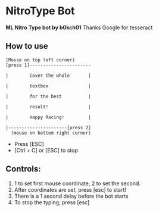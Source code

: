 # NitroType Bot

**ML Nitro Type bot by b0kch01**
Thanks Google for tesseract


## How to use

```
(Mouse on top left corner)
[press 1]-----------------------

|	     Cover the whole	   |

|	     textbox 			   |

|	     for the best 		   |

|	     result!		       |

|	     Happy Racing!	       |

|----------------------[press 2]
  (mouse on bottom right corner)
```

- Press [ESC]
- [Ctrl + C] or [ESC] to stop


## Controls: 
1. 1 to set first mouse coordinate, 2 to set the second.
2. After coordinates are set, press [esc] to start! 			
3. There is a 1 second delay before the bot starts	
4. To stop the typing, press [esc]